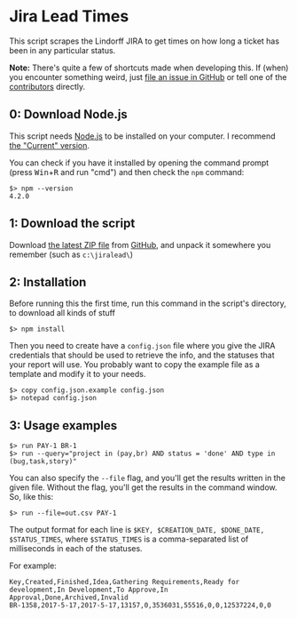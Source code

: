 # Jira Lead Times

This script scrapes the Lindorff JIRA to get times on how long a ticket has been in any particular status.

**Note:** There's quite a few of shortcuts made when developing this. If (when) you encounter something weird, just [file an issue in GitHub](https://github.com/lindorff/JiraLead/issues/new) or tell one of the [contributors](https://github.com/lindorff/JiraLead/graphs/contributors) directly.

## 0: Download Node.js

This script needs [Node.js](https://nodejs.org/) to be installed on your computer. I recommend [the "Current" version](https://nodejs.org/en/download/current/).

You can check if you have it installed by opening the command prompt (press <kbd>Win</kbd>+<kbd>R</kbd> and run "cmd") and then check the `npm` command:

    $> npm --version
    4.2.0

## 1: Download the script

Download [the latest ZIP file](https://github.com/lindorff/JiraLead/archive/master.zip) from [GitHub](https://github.com/lindorff/JiraLead), and unpack it somewhere you remember (such as `c:\jiralead\`)

## 2: Installation

Before running this the first time, run this command in the script's directory, to download all kinds of stuff

    $> npm install

Then you need to create have a `config.json` file where you give the JIRA credentials that should be used to retrieve the info, and the statuses that your report will use. You probably want to copy the example file as a template and modify it to your needs.

    $> copy config.json.example config.json
    $> notepad config.json

## 3: Usage examples

    $> run PAY-1 BR-1
    $> run --query="project in (pay,br) AND status = 'done' AND type in (bug,task,story)"

You can also specify the `--file` flag, and you'll get the results written in the given file. Without the flag, you'll get the results in the command window. So, like this:

    $> run --file=out.csv PAY-1

The output format for each line is `$KEY, $CREATION_DATE, $DONE_DATE, $STATUS_TIMES`, where `$STATUS_TIMES` is a comma-separated list of milliseconds in each of the statuses.

For example:

    Key,Created,Finished,Idea,Gathering Requirements,Ready for development,In Development,To Approve,In Approval,Done,Archived,Invalid
    BR-1358,2017-5-17,2017-5-17,13157,0,3536031,55516,0,0,12537224,0,0